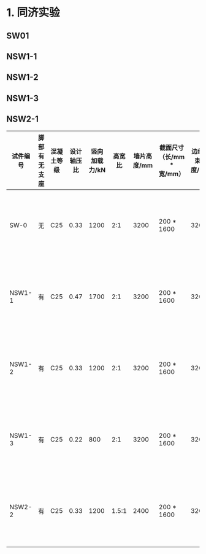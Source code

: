 # 1. 同济实验

## SW01

## NSW1-1

## NSW1-2

## NSW1-3

## NSW2-1

| 试件编号 | 脚部有无支座 | 混凝土等级 | 设计轴压比 | 竖向加载力/kN | 高宽比 | 墙片高度/mm | 截面尺寸（长/mm \* 宽/mm） | 边缘约束宽度/mm | 中部竖筋 | 中部箍筋 | 约束区竖筋 | 约束区箍筋 | 底梁高度/mm |
| --- | --- | --- | --- | --- | --- | --- | --- | --- | --- | --- | --- | --- | --- |
| SW-0 | 无 | C25 | 0.33 | 1200 | 2:1 | 3200 | 200 \* 1600 | 320 | 2 \* 16φ8 （HPB225） | 2 \* 27φ8@120（平行墙面） 2 \* 14φ6@240（垂直墙面） （HPB225） | 2 * 6φ12 + 1φ12 （HRB335）| φ8@80 （HPB225） | 500 |
| NSW1-1 | 有 | C25 | 0.47 | 1700 | 2:1 | 3200 | 200 \* 1600 | 320 | 2 \* 16φ8 | 底部 2 \* 4φ10@100 上部 2 \* 23φ8@120（平行墙面） 2 \* 14φ6@240（垂直墙面） | 2 \* 6φ12 + 1φ12 | φ8@80 | 500 |
| NSW1-2 | 有 | C25 | 0.33 | 1200 | 2:1 | 3200 | 200 \* 1600 | 320 | 2 \* 16φ8 | 底部 2 \* 4φ10@100 上部 2 \* 23φ8@120（平行墙面） 2 \* 14φ6@240（垂直墙面） | 2 \* 6φ12 + 1φ12 | φ8@80 | 500 |
| NSW1-3 | 有 | C25 | 0.22 | 800 | 2:1 | 3200 | 200 \* 1600 | 320 | 2 \* 16φ8 | 底部 2 \* 4φ10@100 上部 2 \* 23φ8@120（平行墙面） 2 \* 14φ6@240（垂直墙面） | 2 \* 6φ12 + 1φ12 | φ8@80 | 500 |
| NSW2-2 | 有 | C25 | 0.33 | 1200 | 1.5:1 | 2400 | 200 \* 1600 | 320 | 2 \* 16φ8 | 底部 2 \* 4φ10@100 上部 2 \* 23φ8@120（平行墙面） 2 \* 14φ6@240（垂直墙面） | 2 \* 6φ12 + 1φ12 | φ8@80 | 700 |
